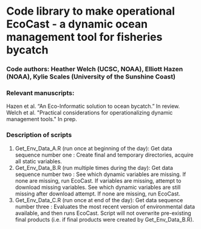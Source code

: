 # Code library to make operational EcoCast - a dynamic ocean management tool for fisheries bycatch
### Code authors: Heather Welch (UCSC, NOAA), Elliott Hazen (NOAA), Kylie Scales (University of the Sunshine Coast)

### Relevant manuscripts: 
Hazen et al. “An Eco-Informatic solution to ocean bycatch.” In review.  
Welch et al. "Practical considerations for operationalizing dynamic management tools." In prep.

### Description of scripts
1. Get_Env_Data_A.R (run once at beginning of the day): Get data sequence number one : Create final and temporary directories, acquire all static variables.
2. Get_Env_Data_B.R (run multiple times during the day): Get data sequence number two : See which dynamic variables are missing. If none are missing, run EcoCast. If variables are missing, attempt to download missing variables. See which dynamic variables are still missing after download attempt. If none are missing, run EcoCast.
3. Get_Env_Data_C.R (run once at end of the day): Get data sequence number three : Evaluates the most recent version of environmental data available, and then runs EcoCast. Script will not overwrite pre-existing final products (i.e. if final products were created by Get_Env_Data_B.R).
